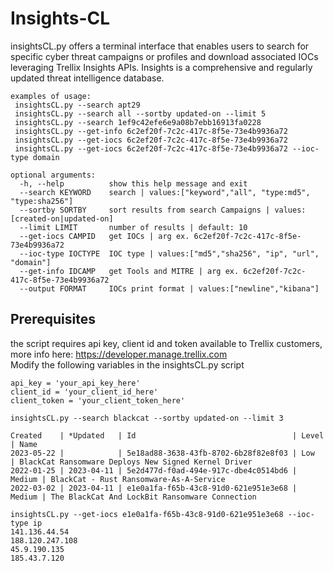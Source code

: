 # Insights-CL
insightsCL.py offers a terminal interface that enables users to search for specific cyber threat campaigns or profiles and download associated IOCs leveraging Trellix Insights APIs.
Insights is a comprehensive and regularly updated threat intelligence database.
```
examples of usage:
 insightsCL.py --search apt29
 insightsCL.py --search all --sortby updated-on --limit 5
 insightsCL.py --search 1ef9c42efe6e9a08b7ebb16913fa0228
 insightsCL.py --get-info 6c2ef20f-7c2c-417c-8f5e-73e4b9936a72
 insightsCL.py --get-iocs 6c2ef20f-7c2c-417c-8f5e-73e4b9936a72
 insightsCL.py --get-iocs 6c2ef20f-7c2c-417c-8f5e-73e4b9936a72 --ioc-type domain

optional arguments:
  -h, --help          show this help message and exit
  --search KEYWORD    search | values:["keyword","all", "type:md5", "type:sha256"]
  --sortby SORTBY     sort results from search Campaigns | values:[created-on|updated-on]
  --limit LIMIT       number of results | default: 10
  --get-iocs CAMPID   get IOCs | arg ex. 6c2ef20f-7c2c-417c-8f5e-73e4b9936a72
  --ioc-type IOCTYPE  IOC type | values:["md5","sha256", "ip", "url", "domain"]
  --get-info IDCAMP   get Tools and MITRE | arg ex. 6c2ef20f-7c2c-417c-8f5e-73e4b9936a72
  --output FORMAT     IOCs print format | values:["newline","kibana"]
```
## Prerequisites
the script requires api key, client id and token available to Trellix customers, more info here: https://developer.manage.trellix.com<br />
Modify the following variables in the insightsCL.py script<br />
```
api_key = 'your_api_key_here'
client_id = 'your_client_id_here'
client_token = 'your_client_token_here'
```
```
insightsCL.py --search blackcat --sortby updated-on --limit 3   

Created    | *Updated   | Id                                   | Level  | Name                            
2023-05-22 |            | 5e18ad88-3638-43fb-8702-6b28f82e8f03 | Low    | BlackCat Ransomware Deploys New Signed Kernel Driver                    
2022-01-25 | 2023-04-11 | 5e2d477d-f0ad-494e-917c-dbe4c0514bd6 | Medium | BlackCat - Rust Ransomware-As-A-Service                                 
2022-03-02 | 2023-04-11 | e1e0a1fa-f65b-43c8-91d0-621e951e3e68 | Medium | The BlackCat And LockBit Ransomware Connection
```
```
insightsCL.py --get-iocs e1e0a1fa-f65b-43c8-91d0-621e951e3e68 --ioc-type ip 
141.136.44.54
188.120.247.108
45.9.190.135
185.43.7.120
```
